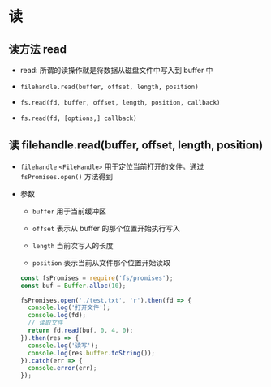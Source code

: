 # 读

## 读方法 read

+ read: 所谓的读操作就是将数据从磁盘文件中写入到 buffer 中

+ `filehandle.read(buffer, offset, length, position)`

+ `fs.read(fd, buffer, offset, length, position, callback)`

+ `fs.read(fd, [options,] callback)`

## 读 filehandle.read(buffer, offset, length, position)

+ `filehandle` `<FileHandle>` 用于定位当前打开的文件。通过 `fsPromises.open()` 方法得到

+ 参数

    + `buffer` 用于当前缓冲区

    + `offset` 表示从 buffer 的那个位置开始执行写入

    + `length` 当前次写入的长度

    + `position` 表示当前从文件那个位置开始读取

    ```javascript
    const fsPromises = require('fs/promises');
    const buf = Buffer.alloc(10);

    fsPromises.open('./test.txt', 'r').then(fd => {
      console.log('打开文件');
      console.log(fd);
      // 读取文件
      return fd.read(buf, 0, 4, 0);
    }).then(res => {
      console.log('读写');
      console.log(res.buffer.toString());
    }).catch(err => {
      console.error(err);
    });
    ```
